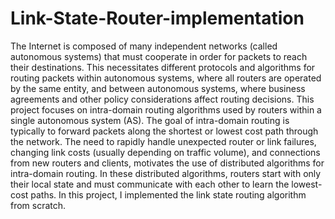# Link-State-Router-implementation
The Internet is composed of many independent networks (called autonomous systems) that must cooperate in order for packets to reach their destinations. This necessitates different protocols and algorithms for routing packets within autonomous systems, where all routers are operated by the same entity, and between autonomous systems, where business agreements and other policy considerations affect routing decisions. This project focuses on intra-domain routing algorithms used by routers within a single autonomous system (AS). The goal of intra-domain routing is typically to forward packets along the shortest or lowest cost path through the network. The need to rapidly handle unexpected router or link failures, changing link costs (usually depending on traffic volume), and connections from new routers and clients, motivates the use of distributed algorithms for intra-domain routing. In these distributed algorithms, routers start with only their local state and must communicate with each other to learn the lowest-cost paths.
In this project, I implemented the link state routing algorithm from scratch. 
